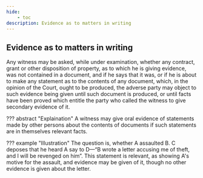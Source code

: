 ```yaml
---
hide:
    - toc
description: Evidence as to matters in writing
---
```


## Evidence as to matters in writing

Any witness may be asked, while under examination, whether any contract, grant or other disposition of property, as to which he is giving evidence, was not contained in a document, and if he says that it was, or if he is about to make any statement as to the contents of any document, which, in the opinion of the Court, ought to be produced, the adverse party may object to such evidence being given until such document is produced, or until facts have been proved which entitle the party who called the witness to give secondary evidence of it.


??? abstract "Explaination"
    A witness may give oral evidence of statements made by other persons about the contents of documents if such statements are in themselves relevant facts.

??? example "Illustration"
    The question is, whether A assaulted B. C deposes that he heard A say to D—“B wrote a letter accusing me of theft, and I will be revenged on him”. This statement is relevant, as showing A's motive for the assault, and evidence may be given of it, though no other evidence is given about the letter.
